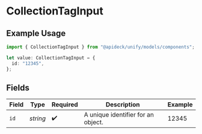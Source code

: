 # CollectionTagInput

## Example Usage

```typescript
import { CollectionTagInput } from "@apideck/unify/models/components";

let value: CollectionTagInput = {
  id: "12345",
};
```

## Fields

| Field                              | Type                               | Required                           | Description                        | Example                            |
| ---------------------------------- | ---------------------------------- | ---------------------------------- | ---------------------------------- | ---------------------------------- |
| `id`                               | *string*                           | :heavy_check_mark:                 | A unique identifier for an object. | 12345                              |
